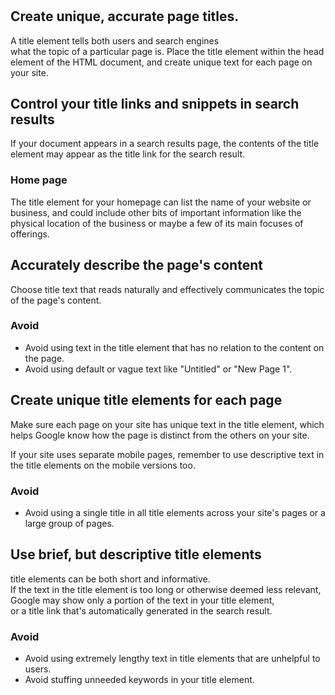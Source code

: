 #

## Create unique, accurate page titles.

A title element tells both users and search engines  
what the topic of a particular page is.
Place the title element within the head element of the HTML document,
and create unique text for each page on your site.

## Control your title links and snippets in search results

If your document appears in a search results page,
the contents of the title element may appear as the title link for the search result.

### Home page

The title element for your homepage can list the name of your website or business,
and could include other bits of important information
like the physical location of the business or maybe a few of its main focuses of offerings.

## Accurately describe the page's content

Choose title text that reads naturally and effectively communicates the topic of the page's content.

### Avoid

- Avoid using text in the title element that has no relation to the content on the page.
- Avoid using default or vague text like "Untitled" or "New Page 1".

## Create unique title elements for each page

Make sure each page on your site has unique text in the title element,
which helps Google know how the page is distinct from the others on your site.

If your site uses separate mobile pages,
remember to use descriptive text in the title elements on the mobile versions too.

### Avoid

- Avoid using a single title in all title elements across your site's pages or a large group of pages.

## Use brief, but descriptive title elements

title elements can be both short and informative.  
If the text in the title element is too long or otherwise deemed less relevant,  
Google may show only a portion of the text in your title element,  
or a title link that's automatically generated in the search result.

### Avoid

- Avoid using extremely lengthy text in title elements that are unhelpful to users.
- Avoid stuffing unneeded keywords in your title element.
